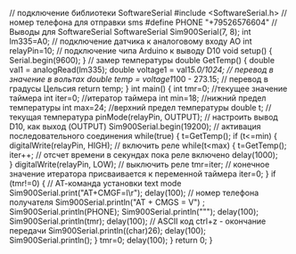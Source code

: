 // подключение библиотеки SoftwareSerial 
#include <SoftwareSerial.h>
// номер телефона для отправки sms 
#define PHONE "+79526576604"
// Выводы для SoftwareSerial
SoftwareSerial Sim900Serial(7, 8);
int lm335=A0; // подключение датчика к аналоговому входу АО
int relayPin=10; // подключение чипа Arduino к выводу D10
void setup()
{
  Serial.begin(9600);
}
// замер температуры
double GetTemp()
{
  double val1 = analogRead(lm335);
  double voltage1 = val1*5.0/1024; // перевод в значение в вольтах 
  double temp = voltage1*100 - 273.15; // перевод в градусы Цельсия 
  return temp;
}
int main()
{
  int tmr=0; //текущее значение таймера
  int iter=0; //итератор таймера
  int min=18; //нижний предел температуры
  int max=24; //верхний предел температуры
  double t; // текущая температура
  pinMode(relayPin, OUTPUT); // настроить вывод D10, как выход (OUTPUT) 
  Sim900Serial.begin(19200); // активация последовательного соединения 
  while(true)
  {
    t=GetTemp();
    if (t<=min)
    {
      digitalWrite(relayPin, HIGH); // включить реле
      while(t<max)
      {
        t=GetTemp();
        iter++; // отсчет времени в секундах пока реле включено
        delay(1000);      
      }
      digitalWrite(relayPin, LOW); // выключить реле 
      tmr=iter; // конечное значение итератора присваивается к переменной таймера
      iter=0;
    }
    if (tmr!=0)
    {
      // АТ-команда установки text mode 
      Sim900Serial.print("AT+CMGF=l\r");
      delay(100);
      // номер телефона получателя 
      Sim900Serial.println("AT + CMGS = V") ; 
      Sim900Serial.println(PHONE);
      Sim900Serial.println("\"");
      delay(100);
      Sim900Serial.println(tmr);
      delay(100);
      // ASCII код ctrl+z - окончание передачи 
      Sim900Serial.println((char)26);
      delay(100);
      Sim900Serial.println();
    }
    tmr=0;
    delay(100);
  }
return 0;
}
